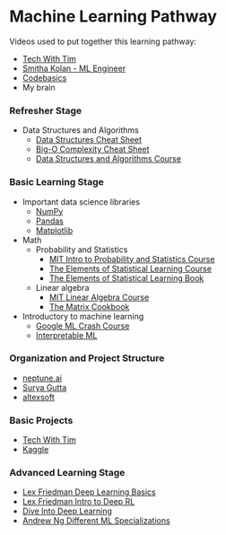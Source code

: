 # Machine Learning Pathway

Videos used to put together this learning pathway:
- [Tech With Tim](https://www.youtube.com/watch?v=nl7kDPYD20A&list=PL_7ZkXVd4FT6DZpl2tUmT3_j0KByeImiT&index=6)
- [Smitha Kolan - ML Engineer](https://www.youtube.com/watch?v=y4o9hrSCDPI&list=PL_7ZkXVd4FT6DZpl2tUmT3_j0KByeImiT&index=4)
- [Codebasics](https://www.youtube.com/watch?v=T4MLrtOKPjY&list=PL_7ZkXVd4FT6DZpl2tUmT3_j0KByeImiT&index=1)
- My brain

### Refresher Stage
- Data Structures and Algorithms
  - [Data Structures Cheat Sheet](https://www.techinterviewhandbook.org/algorithms/study-cheatsheet/)
  - [Big-O Complexity Cheat Sheet](https://www.bigocheatsheet.com/)
  - [Data Structures and Algorithms Course](https://www.youtube.com/watch?v=pkYVOmU3MgA)

### Basic Learning Stage
- Important data science libraries
  - [NumPy](https://www.youtube.com/watch?v=QUT1VHiLmmI)
  - [Pandas](https://www.youtube.com/playlist?list=PLeo1K3hjS3uuASpe-1LjfG5f14Bnozjwy)
  - [Matplotlib](https://www.youtube.com/watch?v=3Xc3CA655Y4)
- Math
  - Probability and Statistics
    - [MIT Intro to Probability and Statistics Course](https://youtube.com/playlist?list=PLUl4u3cNGP60hI9ATjSFgLZpbNJ7myAg6)
    - [The Elements of Statistical Learning Course](https://youtube.com/playlist?list=PLoROMvodv4rOzrYsAxzQyHb8n_RWNuS1e)
    - [The Elements of Statistical Learning Book](https://hastie.su.domains/Papers/ESLII.pdf)
  - Linear algebra
    - [MIT Linear Algebra Course](https://www.youtube.com/playlist?list=PL49CF3715CB9EF31D)
    - [The Matrix Cookbook](http://www2.imm.dtu.dk/pubdb/edoc/imm3274.pdf)
- Introductory to machine learning
  - [Google ML Crash Course](https://developers.google.com/machine-learning/crash-course)
  - [Interpretable ML](https://christophm.github.io/interpretable-ml-book/)

### Organization and Project Structure
- [neptune.ai](https://neptune.ai/blog/how-to-organize-deep-learning-projects-best-practices)
- [Surya Gutta](https://medium.com/analytics-vidhya/folder-structure-for-machine-learning-projects-a7e451a8caaa)
- [altexsoft](https://www.altexsoft.com/blog/datascience/machine-learning-project-structure-stages-roles-and-tools/)

### Basic Projects
- [Tech With Tim](https://www.youtube.com/watch?v=BOhgGA7Eu5E)
- [Kaggle](https://www.kaggle.com/getting-started/317421)

### Advanced Learning Stage
- [Lex Friedman Deep Learning Basics](https://www.youtube.com/watch?v=O5xeyoRL95U)
- [Lex Friedman Intro to Deep RL](https://www.youtube.com/watch?v=zR11FLZ-O9M)
- [Dive Into Deep Learning](https://d2l.ai/chapter_introduction/index.html)
- [Andrew Ng Different ML Specializations](https://www.coursera.org/specializations/machine-learning-introduction)
